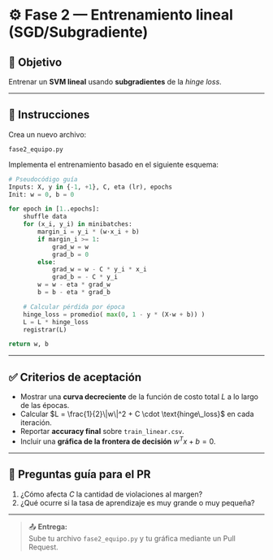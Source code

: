 # ⚙️ Fase 2 — Entrenamiento lineal (SGD/Subgradiente)

## 🎯 Objetivo
Entrenar un **SVM lineal** usando **subgradientes** de la *hinge loss*.

---

## 🧩 Instrucciones

Crea un nuevo archivo:

```
fase2_equipo.py
```

Implementa el entrenamiento basado en el siguiente esquema:

```python
# Pseudocódigo guía
Inputs: X, y in {-1, +1}, C, eta (lr), epochs
Init: w = 0, b = 0

for epoch in [1..epochs]:
    shuffle data
    for (x_i, y_i) in minibatches:
        margin_i = y_i * (w·x_i + b)
        if margin_i >= 1:
            grad_w = w
            grad_b = 0
        else:
            grad_w = w - C * y_i * x_i
            grad_b = - C * y_i
        w = w - eta * grad_w
        b = b - eta * grad_b

    # Calcular pérdida por época
    hinge_loss = promedio( max(0, 1 - y * (X·w + b)) )
    L = L * hinge_loss
    registrar(L)

return w, b
```

---

## ✅ Criterios de aceptación

- Mostrar una **curva decreciente** de la función de costo total $L$ a lo largo de las épocas.
- Calcular $L = \frac{1}{2}\|w\|^2 + C \cdot \text{hinge\_loss}$ en cada iteración.
- Reportar **accuracy final** sobre `train_linear.csv`.
- Incluir una **gráfica de la frontera de decisión** $w^T x + b = 0$.

---

## 🧠 Preguntas guía para el PR

1. ¿Cómo afecta $C$ la cantidad de violaciones al margen?  
2. ¿Qué ocurre si la tasa de aprendizaje es muy grande o muy pequeña?

---

> 📤 **Entrega:**  
> Sube tu archivo `fase2_equipo.py` y tu gráfica mediante un Pull Request.
